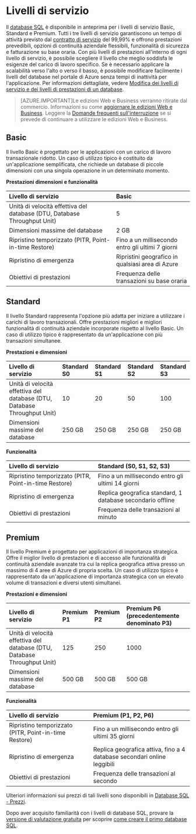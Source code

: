 <properties
   pageTitle="Livelli di servizio del database SQL"
   description="Confrontare le prestazioni e le funzionalità di continuità aziendale dei vari livelli di servizio del database SQL di Azure per trovare il giusto compromesso tra costi e funzionalità a fronte di un livello di scalabilità su richiesta senza tempi di inattività."
   services="sql-database"
   documentationCenter=""
   authors="shontnew"
   manager="jeffreyg"
   editor="monicar"/>

<tags
   ms.service="sql-database"
   ms.devlang="na"
   ms.topic="article"
   ms.tgt_pltfrm="na"
   ms.workload="data-management"
   ms.date="07/24/2015"
   ms.author="shkurhek"/>

# Livelli di servizio

Il [database SQL](sql-database-technical-overview.md) è disponibile in anteprima per i livelli di servizio Basic, Standard e Premium. Tutti i tre livelli di servizio garantiscono un tempo di attività previsto dal [contratto di servizio](http://azure.microsoft.com/support/legal/sla/) del 99,99% e offrono prestazioni prevedibili, opzioni di continuità aziendale flessibili, funzionalità di sicurezza e fatturazione su base oraria. Con più livelli di prestazioni all'interno di ogni livello di servizio, è possibile scegliere il livello che meglio soddisfa le esigenze del carico di lavoro specifico. Se è necessario applicare la scalabilità verso l'alto o verso il basso, è possibile modificare facilmente i livelli del database nel portale di Azure senza tempi di inattività per l'applicazione. Per informazioni dettagliate, vedere [Modifica dei livelli di servizio e dei livelli di prestazioni di un database](https://msdn.microsoft.com/library/azure/dn369872.aspx).

> [AZURE.IMPORTANT]Le edizioni Web e Business verranno ritirate dal commercio. Informazioni su come [aggiornare le edizioni Web e Business](sql-database-upgrade-new-service-tiers.md). Leggere la [Domande frequenti sull'interruzione](http://azure.microsoft.com/pricing/details/sql-database/web-business/) se si prevede di continuare a utilizzare le edizioni Web e Business.

## Basic

Il livello Basic è progettato per le applicazioni con un carico di lavoro transazionale ridotto. Un caso di utilizzo tipico è costituito da un'applicazione semplificata, che richiede un database di piccole dimensioni con una singola operazione in un determinato momento.

**Prestazioni dimensioni e funzionalità**


| Livello di servizio | Basic |
| :-- | :-- |
| Unità di velocità effettiva del database (DTU, Database Throughput Unit) | 5 |
| Dimensioni massime del database | 2 GB |
| Ripristino temporizzato (PITR, Point-in-time Restore) | Fino a un millisecondo entro gli ultimi 7 giorni |
| Ripristino di emergenza | Ripristini geografico in qualsiasi area di Azure |
| Obiettivi di prestazioni | Frequenza delle transazioni su base oraria |


## Standard

Il livello Standard rappresenta l'opzione più adatta per iniziare a utilizzare i carichi di lavoro transazionali. Offre prestazioni migliori e migliori funzionalità di continuità aziendale incorporate rispetto al livello Basic. Un caso di utilizzo tipico è rappresentato da un'applicazione con più transazioni simultanee.

**Prestazioni e dimensioni**


| Livello di servizio | Standard S0 | Standard S1 | Standard S2 | Standard S3 |
| :-- | :-- | :-- | :-- | :-- |
| Unità di velocità effettiva del database (DTU, Database Throughput Unit) | 10 | 20 | 50 | 100 |
| Dimensioni massime del database | 250 GB | 250 GB | 250 GB | 250 GB |


**Funzionalità**


| Livello di servizio | Standard (S0, S1, S2, S3) |
| :-- | :-- |
| Ripristino temporizzato (PITR, Point-in-time Restore) | Fino a un millisecondo entro gli ultimi 14 giorni |
| Ripristino di emergenza | Replica geografica standard, 1 database secondario offline |
| Obiettivi di prestazioni | Frequenza delle transazioni al minuto |


## Premium

Il livello Premium è progettato per applicazioni di importanza strategica. Offre il miglior livello di prestazioni e di accesso alle funzionalità di continuità aziendale avanzate tra cui la replica geografica attiva presso un massimo di 4 aree di Azure di propria scelta. Un caso di utilizzo tipico è rappresentato da un'applicazione di importanza strategica con un elevato volume di transazioni e diversi utenti simultanei.

**Prestazioni e dimensioni**


| Livello di servizio | Premium P1 | Premium P2 | Premium P6 (precedentemente denominato P3) |
| :-- | :-- | :-- | :-- |
| Unità di velocità effettiva del database (DTU, Database Throughput Unit) | 125 | 250 | 1000 |
| Dimensioni massime del database | 500 GB | 500 GB | 500 GB |


**Funzionalità**


| Livello di servizio | Premium (P1, P2, P6) |
| :-- | :-- |
| Ripristino temporizzato (PITR, Point-in-time Restore) | Fino a un millisecondo entro gli ultimi 35 giorni |
| Ripristino di emergenza | Replica geografica attiva, fino a 4 database secondari online leggibili |
| Obiettivi di prestazioni | Frequenza delle transazioni al secondo |


Ulteriori informazioni sui prezzi di tali livelli sono disponibili in [Database SQL - Prezzi](http://azure.microsoft.com/pricing/details/sql-database/).

Dopo aver acquisito familiarità con i livelli di database SQL, provare la [versione di valutazione gratuita](http://azure.microsoft.com/pricing/free-trial/) per scoprire [come creare il primo database SQL](sql-database-get-started.md).
 

<!---HONumber=August15_HO6-->
